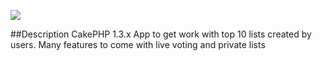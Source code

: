 [![](http://stillmaintained.com/primeminister/top10.png)](http://stillmaintained.com/primeminister/top10)

##Description
CakePHP 1.3.x
App to get work with top 10 lists created by users.
Many features to come with live voting and private lists
